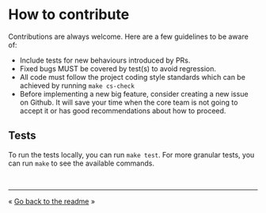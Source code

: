 # How to contribute

Contributions are always welcome. Here are a few guidelines to be aware of:

- Include tests for new behaviours introduced by PRs.
- Fixed bugs MUST be covered by test(s) to avoid regression.
- All code must follow the project coding style standards which can be achieved by running `make cs-check`
- Before implementing a new big feature, consider creating a new issue on Github. It will save your
  time when the core team is not going to accept it or has good recommendations about how to
  proceed.


## Tests

To run the tests locally, you can run `make test`. For more granular tests, you can run `make` to see
the available commands.


<br />
<hr />

« [Go back to the readme][readme] »

[readme]: /README.md
